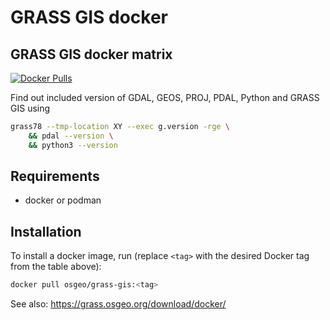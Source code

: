 # GRASS GIS docker

## GRASS GIS docker matrix

[![Docker Pulls](https://img.shields.io/docker/pulls/osgeo/grass-gis.svg)](https://grass.osgeo.org/download/docker/)

Find out included version of GDAL, GEOS, PROJ, PDAL, Python and GRASS GIS using

```bash
grass78 --tmp-location XY --exec g.version -rge \
    && pdal --version \
    && python3 --version

```

## Requirements

* docker or podman

## Installation

To install a docker image, run (replace `<tag>` with the desired Docker tag from
the table above):

```bash
docker pull osgeo/grass-gis:<tag>
```

See also: <https://grass.osgeo.org/download/docker/>
